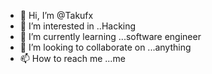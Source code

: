 - 👋 Hi, I’m @Takufx
- 👀 I’m interested in ..Hacking
- 🌱 I’m currently learning ...software engineer
- 💞️ I’m looking to collaborate on ...anything
- 📫 How to reach me ...me

<!---
Takufx/Takufx is a ✨ special ✨ repository because its `README.md` (this file) appears on your GitHub profile.
You can click the Preview link to take a look at your changes.
--->
